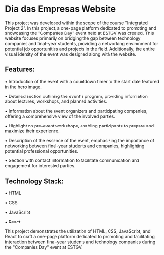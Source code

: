 # Dia das Empresas Website

This project was developed within the scope of the course "Integrated Project 2". In this project, a one-page platform dedicated to promoting and showcasing the "Companies Day" event held at ESTGV was created. This website focuses primarily on bridging the gap between technology companies and final-year students, providing a networking environment for potential job opportunities and projects in the field. Additionally, the entire visual identity of the event was designed along with the website.

## Features:

• Introduction of the event with a countdown timer to the start date featured in the hero image.

• Detailed section outlining the event's program, providing information about lectures, workshops, and planned activities.

• Information about the event organizers and participating companies, offering a comprehensive view of the involved parties.

• Highlight on pre-event workshops, enabling participants to prepare and maximize their experience.

• Description of the essence of the event, emphasizing the importance of networking between final-year students and companies, highlighting potential professional opportunities.

• Section with contact information to facilitate communication and engagement for interested parties.

## Technology Stack:

• HTML

• CSS

• JavaScript

• React

This project demonstrates the utilization of HTML, CSS, JavaScript, and React to craft a one-page platform dedicated to promoting and facilitating interaction between final-year students and technology companies during the "Companies Day" event at ESTGV.
